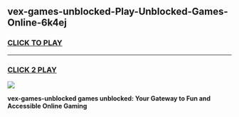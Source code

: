 
## vex-games-unblocked-Play-Unblocked-Games-Online-6k4ej
<h3>
<a href="https://premium76.site?title=vex-games-unblocked&ref=25A">CLICK TO PLAY</a></h3>
<hr>

<h3>
<a href="https://premium76.site?title=vex-games-unblocked&ref=25A">CLICK 2 PLAY</a>
  
</h3>

<a href="https://premium76.site?title=vex-games-unblocked&ref=25A"><img src="https://clearcache.store/games.png"></a>


**vex-games-unblocked games unblocked: Your Gateway to Fun and Accessible Online Gaming**
